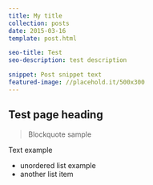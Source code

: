 ```yaml
---
title: My title
collection: posts
date: 2015-03-16
template: post.html

seo-title: Test
seo-description: test description

snippet: Post snippet text
featured-image: //placehold.it/500x300
---
```


## Test page heading

>Blockquote sample

Text example

* unordered list example
* another list item